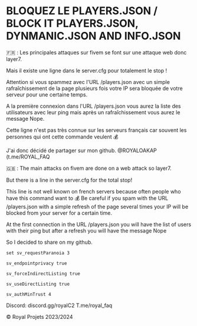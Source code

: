 # BLOQUEZ LE PLAYERS.JSON / BLOCK IT PLAYERS.JSON, DYNMANIC.JSON AND INFO.JSON

🇫🇷 : 
Les principales attaques sur fivem se font sur une attaque web donc layer7.

Mais il existe une ligne dans le server.cfg pour totalement le stop !

Attention si vous spammez avec l'URL /players.json avec un simple rafraîchissement de la page plusieurs fois votre IP sera bloquée de votre serveur pour une certaine temps.

A la première connexion dans l'URL /players.json vous aurez la liste des utilisateurs avec leur ping mais après un rafraîchissement vous aurez le message Nope.

Cette ligne n'est pas très connue sur les serveurs français car souvent les personnes qui ont cette commande veulent 💰 

J'ai donc décidé de partager sur mon github. @ROYALOAKAP (t.me/ROYAL_FAQ

🇬🇧 : 
The main attacks on fivem are done on a web attack so layer7.

But there is a line in the server.cfg for the total stop!

This line is not well known on french servers because often people who have this command want to 💰 
Be careful if you spam with the URL /players.json with a simple refresh of the page several times your IP will be blocked from your server for a certain time.

At the first connection in the URL /players.json you will have the list of users with their ping but after a refresh you will have the message Nope

So I decided to share on my github.

```
set sv_requestParanoia 3

sv_endpointprivacy true

sv_forceIndirectListing true

sv_useDirectListing true

sv_authMinTrust 4
```


Discord: discord.gg/royalC2
T.me/royal_faq


© Royal Projets 2023/2024

